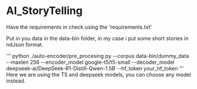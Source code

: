 # AI_StoryTelling

Have the requirements in check using the 'requirements.txt'

Put in you data in the data-bin folder, in my case i put some short stories in ndJson format.

'''
python ./auto-encoder/pre_procesing.py --corpus data-bin/dummy_data --maxlen 256 --encoder_model google-t5/t5-small --decoder_model deepseek-ai/DeepSeek-R1-Distill-Qwen-1.5B --hf_token your_hf_token
'''
Here we are using the T5 and deepseek models, you can choose any model instead.

